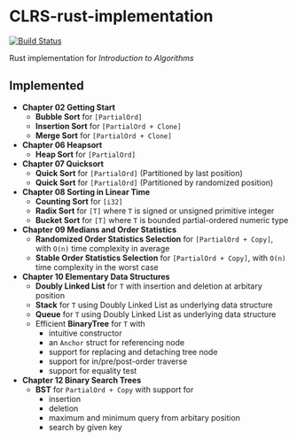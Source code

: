 # CLRS-rust-implementation
[![Build Status](https://travis-ci.com/hsfzxjy/CLRS-rust-implementation.svg?branch=master)](https://travis-ci.com/hsfzxjy/CLRS-rust-implementation)

Rust implementation for <em>Introduction to Algorithms</em>

## Implemented

 + **Chapter 02 Getting Start**
   + **Bubble Sort** for `[PartialOrd]`
   + **Insertion Sort** for `[PartialOrd + Clone]`
   + **Merge Sort** for `[PartialOrd + Clone]`
 + **Chapter 06 Heapsort**
   + **Heap Sort** for `[PartialOrd]`
 + **Chapter 07 Quicksort**
   + **Quick Sort** for `[PartialOrd]` (Partitioned by last position)
   + **Quick Sort** for `[PartialOrd]` (Partitioned by randomized position)
 + **Chapter 08 Sorting in Linear Time**
   + **Counting Sort** for `[i32]`
   + **Radix Sort** for `[T]` where `T` is signed or unsigned primitive integer
   + **Bucket Sort** for `[T]` where `T` is bounded partial-ordered numeric type
 + **Chapter 09 Medians and Order Statistics**
   + **Randomized Order Statistics Selection** for `[PartialOrd + Copy]`, with `O(n)` time complexity in average
   + **Stable Order Statistics Selection** for `[PartialOrd + Copy]`, with `O(n)` time complexity in the worst case 
 + **Chapter 10 Elementary Data Structures**
   + **Doubly Linked List** for `T` with insertion and deletion at arbitary position
   + **Stack** for `T` using Doubly Linked List as underlying data structure
   + **Queue** for `T` using Doubly Linked List as underlying data structure
   + Efficient **BinaryTree** for `T` with
     + intuitive constructor
     + an `Anchor` struct for referencing node
     + support for replacing and detaching tree node
     + support for in/pre/post-order traverse
     + support for equality test
 + **Chapter 12 Binary Search Trees**
   + **BST** for `PartialOrd + Copy` with support for
     + insertion
     + deletion
     + maximum and minimum query from arbitary position
     + search by given key